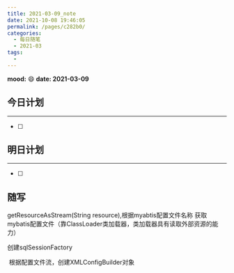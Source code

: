 ```yaml
---
title: 2021-03-09_note
date: 2021-10-08 19:46:05
permalink: /pages/c282b0/
categories:
  - 每日随笔
  - 2021-03
tags:
  - 
---
```

**mood:** :smile:  																		**date: 2021-03-09**  
## 今日计划  
------
- [ ]  
## 明日计划  
------
- [ ]  
## 随写 


getResourceAsStream(String resource),根据myabtis配置文件名称 获取mybatis配置文件（靠ClassLoader类加载器，类加载器具有读取外部资源的能力）

创建sqlSessionFactory

​	根据配置文件流，创建XMLConfigBuilder对象

